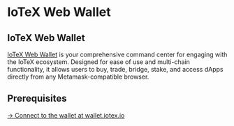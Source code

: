 # IoTeX Web Wallet

## IoTeX Web Wallet <a href="#iotex-web-wallet" id="iotex-web-wallet"></a>

[IoTeX Web Wallet](https://wallet.iotex.io/) is your comprehensive command center for engaging with the IoTeX ecosystem. Designed for ease of use and multi-chain functionality, it allows users to buy, trade, bridge, stake, and access dApps directly from any Metamask-compatible browser.

## Prerequisites

[-> Connect to the wallet at wallet.iotex.io](https://wallet.iotex.io/)

<figure><img src="https://files.gitbook.com/v0/b/gitbook-x-prod.appspot.com/o/spaces%2F-MUPHwAAaa4_zIrX70rA%2Fuploads%2F23yeWyjcWSgmZQfMCCrn%2Fimage.png?alt=media&#x26;token=71d60008-4b33-484d-b53b-e1a3c2e34d9d" alt=""><figcaption></figcaption></figure>
